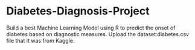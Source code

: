 # Diabetes-Diagnosis-Project
Build a best Machine Learning Model using R to predict the onset of diabetes based on diagnostic measures.
Upload the dataset:diabetes.csv file that it was from Kaggle.
